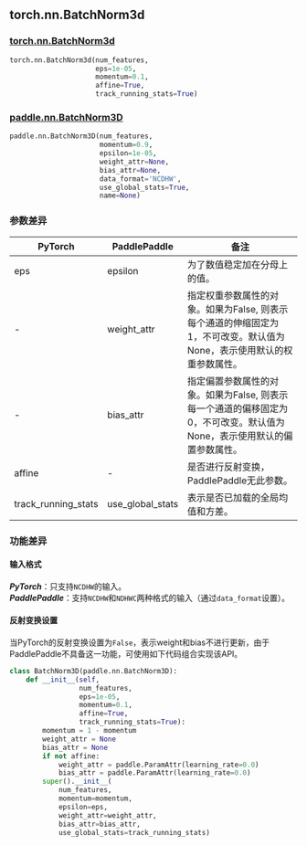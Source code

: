 ## torch.nn.BatchNorm3d
### [torch.nn.BatchNorm3d](https://pytorch.org/docs/stable/generated/torch.nn.BatchNorm3d.html?highlight=torch%20nn%20batchnorm3d#torch.nn.BatchNorm3d)
```python
torch.nn.BatchNorm3d(num_features,
                     eps=1e-05,
                     momentum=0.1,
                     affine=True,
                     track_running_stats=True)
```
### [paddle.nn.BatchNorm3D](https://www.paddlepaddle.org.cn/documentation/docs/zh/api/paddle/nn/layer/norm/BatchNorm3D_cn.html#batchnorm3d)
```python
paddle.nn.BatchNorm3D(num_features,
                      momentum=0.9,
                      epsilon=1e-05,
                      weight_attr=None,
                      bias_attr=None,
                      data_format='NCDHW',
                      use_global_stats=True,
                      name=None)
```
### 参数差异
| PyTorch       | PaddlePaddle | 备注                                                   |
| ------------- | ------------ | ------------------------------------------------------ |
| eps          | epsilon        | 为了数值稳定加在分母上的值。                                     |
| -           | weight_attr            | 指定权重参数属性的对象。如果为False, 则表示每个通道的伸缩固定为1，不可改变。默认值为None，表示使用默认的权重参数属性。 |
| -           | bias_attr            | 指定偏置参数属性的对象。如果为False, 则表示每一个通道的偏移固定为0，不可改变。默认值为None，表示使用默认的偏置参数属性。 |
| affine  | -   | 是否进行反射变换，PaddlePaddle无此参数。         |
| track_running_stats  | use_global_stats   | 表示是否已加载的全局均值和方差。                   |

### 功能差异

#### 输入格式
***PyTorch***：只支持`NCDHW`的输入。  
***PaddlePaddle***：支持`NCDHW`和`NDHWC`两种格式的输入（通过`data_format`设置）。

#### 反射变换设置
当PyTorch的反射变换设置为`False`，表示weight和bias不进行更新，由于PaddlePaddle不具备这一功能，可使用如下代码组合实现该API。
```python
class BatchNorm3D(paddle.nn.BatchNorm3D):
    def __init__(self,
                 num_features,
                 eps=1e-05,
                 momentum=0.1,
                 affine=True,
                 track_running_stats=True):
        momentum = 1 - momentum
        weight_attr = None
        bias_attr = None
        if not affine:
            weight_attr = paddle.ParamAttr(learning_rate=0.0)
            bias_attr = paddle.ParamAttr(learning_rate=0.0)
        super().__init__(
            num_features,
            momentum=momentum,
            epsilon=eps,
            weight_attr=weight_attr,
            bias_attr=bias_attr,
            use_global_stats=track_running_stats)
```
